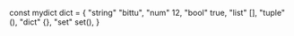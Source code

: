 const mydict dict = {
    "string" "bittu",
    "num" 12,
    "bool" true,
    "list" [],
    "tuple" (),
    "dict" {},
    "set" set(),
}